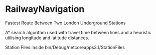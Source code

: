 # RailwayNavigation
Fastest Route Between Two London Underground Stations

A* search algorithm used with travel time between lines and a heuristic utilising longitude and latitude distances.

Station Files inside bin/Debug/netcoreapps3.1/StationFiles
